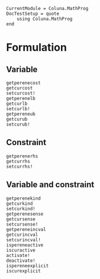 ```@meta
CurrentModule = Coluna.MathProg
DocTestSetup = quote
    using Coluna.MathProg
end
```

# Formulation

## Variable

```@docs
getperenecost
getcurcost
setcurcost!
getperenelb
getcurlb
setcurlb!
getpereneub
getcurub
setcurub!
```

## Constraint

```@docs
getperenerhs
getcurrhs
setcurrhs!
```

## Variable and constraint

```@docs
getperenekind
getcurkind
setcurkind!
getperenesense
getcursense
setcursense!
getpereneincval
getcurincval
setcurincval!
ispereneactive
iscuractive
activate!
deactivate!
ispereneexplicit
iscurexplicit
```

